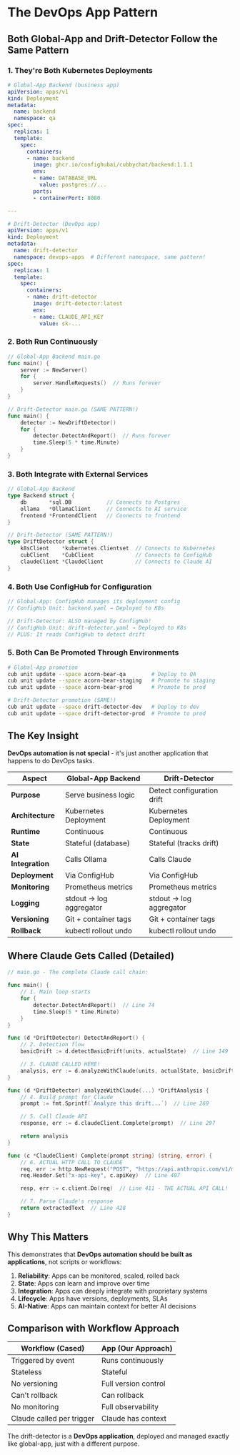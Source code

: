 # The DevOps App Pattern

## Both Global-App and Drift-Detector Follow the Same Pattern

### 1. They're Both Kubernetes Deployments

```yaml
# Global-App Backend (business app)
apiVersion: apps/v1
kind: Deployment
metadata:
  name: backend
  namespace: qa
spec:
  replicas: 1
  template:
    spec:
      containers:
      - name: backend
        image: ghcr.io/confighubai/cubbychat/backend:1.1.1
        env:
        - name: DATABASE_URL
          value: postgres://...
        ports:
        - containerPort: 8080

---

# Drift-Detector (DevOps app)
apiVersion: apps/v1
kind: Deployment
metadata:
  name: drift-detector
  namespace: devops-apps  # Different namespace, same pattern!
spec:
  replicas: 1
  template:
    spec:
      containers:
      - name: drift-detector
        image: drift-detector:latest
        env:
        - name: CLAUDE_API_KEY
          value: sk-...
```

### 2. Both Run Continuously

```go
// Global-App Backend main.go
func main() {
    server := NewServer()
    for {
        server.HandleRequests()  // Runs forever
    }
}

// Drift-Detector main.go (SAME PATTERN!)
func main() {
    detector := NewDriftDetector()
    for {
        detector.DetectAndReport()  // Runs forever
        time.Sleep(5 * time.Minute)
    }
}
```

### 3. Both Integrate with External Services

```go
// Global-App Backend
type Backend struct {
    db       *sql.DB           // Connects to Postgres
    ollama   *OllamaClient     // Connects to AI service
    frontend *FrontendClient   // Connects to frontend
}

// Drift-Detector (SAME PATTERN!)
type DriftDetector struct {
    k8sClient    *kubernetes.Clientset  // Connects to Kubernetes
    cubClient    *CubClient             // Connects to ConfigHub
    claudeClient *ClaudeClient          // Connects to Claude AI
}
```

### 4. Both Use ConfigHub for Configuration

```go
// Global-App: ConfigHub manages its deployment config
// ConfigHub Unit: backend.yaml → Deployed to K8s

// Drift-Detector: ALSO managed by ConfigHub!
// ConfigHub Unit: drift-detector.yaml → Deployed to K8s
// PLUS: It reads ConfigHub to detect drift
```

### 5. Both Can Be Promoted Through Environments

```bash
# Global-App promotion
cub unit update --space acorn-bear-qa        # Deploy to QA
cub unit update --space acorn-bear-staging   # Promote to staging
cub unit update --space acorn-bear-prod      # Promote to prod

# Drift-Detector promotion (SAME!)
cub unit update --space drift-detector-dev   # Deploy to dev
cub unit update --space drift-detector-prod  # Promote to prod
```

## The Key Insight

**DevOps automation is not special** - it's just another application that happens to do DevOps tasks.

| Aspect | Global-App Backend | Drift-Detector |
|--------|-------------------|----------------|
| **Purpose** | Serve business logic | Detect configuration drift |
| **Architecture** | Kubernetes Deployment | Kubernetes Deployment |
| **Runtime** | Continuous | Continuous |
| **State** | Stateful (database) | Stateful (tracks drift) |
| **AI Integration** | Calls Ollama | Calls Claude |
| **Deployment** | Via ConfigHub | Via ConfigHub |
| **Monitoring** | Prometheus metrics | Prometheus metrics |
| **Logging** | stdout → log aggregator | stdout → log aggregator |
| **Versioning** | Git + container tags | Git + container tags |
| **Rollback** | kubectl rollout undo | kubectl rollout undo |

## Where Claude Gets Called (Detailed)

```go
// main.go - The complete Claude call chain:

func main() {
    // 1. Main loop starts
    for {
        detector.DetectAndReport()  // Line 74
        time.Sleep(5 * time.Minute)
    }
}

func (d *DriftDetector) DetectAndReport() {
    // 2. Detection flow
    basicDrift := d.detectBasicDrift(units, actualState)  // Line 149

    // 3. CLAUDE CALLED HERE!
    analysis, err := d.analyzeWithClaude(units, actualState, basicDrift)  // Line 157
}

func (d *DriftDetector) analyzeWithClaude(...) *DriftAnalysis {
    // 4. Build prompt for Claude
    prompt := fmt.Sprintf(`Analyze this drift...`)  // Line 269

    // 5. Call Claude API
    response, err := d.claudeClient.Complete(prompt)  // Line 297

    return analysis
}

func (c *ClaudeClient) Complete(prompt string) (string, error) {
    // 6. ACTUAL HTTP CALL TO CLAUDE
    req, err := http.NewRequest("POST", "https://api.anthropic.com/v1/messages", ...)
    req.Header.Set("x-api-key", c.apiKey)  // Line 407

    resp, err := c.client.Do(req)  // Line 411 - THE ACTUAL API CALL!

    // 7. Parse Claude's response
    return extractedText  // Line 428
}
```

## Why This Matters

This demonstrates that **DevOps automation should be built as applications**, not scripts or workflows:

1. **Reliability**: Apps can be monitored, scaled, rolled back
2. **State**: Apps can learn and improve over time
3. **Integration**: Apps can deeply integrate with proprietary systems
4. **Lifecycle**: Apps have versions, deployments, SLAs
5. **AI-Native**: Apps can maintain context for better AI decisions

## Comparison with Workflow Approach

| Workflow (Cased) | App (Our Approach) |
|-----------------|-------------------|
| Triggered by event | Runs continuously |
| Stateless | Stateful |
| No versioning | Full version control |
| Can't rollback | Can rollback |
| No monitoring | Full observability |
| Claude called per trigger | Claude has context |

The drift-detector is a **DevOps application**, deployed and managed exactly like global-app, just with a different purpose.